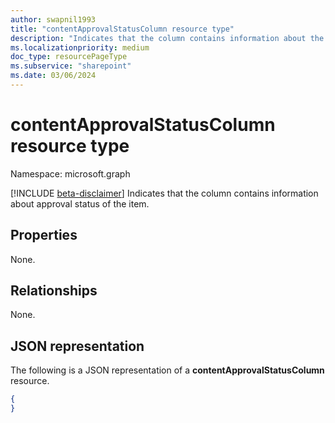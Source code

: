 ```yaml
---
author: swapnil1993
title: "contentApprovalStatusColumn resource type"
description: "Indicates that the column contains information about the approval status of the item."
ms.localizationpriority: medium
doc_type: resourcePageType
ms.subservice: "sharepoint"
ms.date: 03/06/2024
---
```


# contentApprovalStatusColumn resource type

Namespace: microsoft.graph

[!INCLUDE [beta-disclaimer](../../includes/beta-disclaimer.md)]
Indicates that the column contains information about approval status of the item.

## Properties

None.

## Relationships
None.

## JSON representation

The following is a JSON representation of a **contentApprovalStatusColumn** resource.
<!-- { "blockType": "resource", "@odata.type": "microsoft.graph.contentApprovalStatusColumn" } -->

```json
{
}
```

[columnDefinition]: columnDefinition.md
